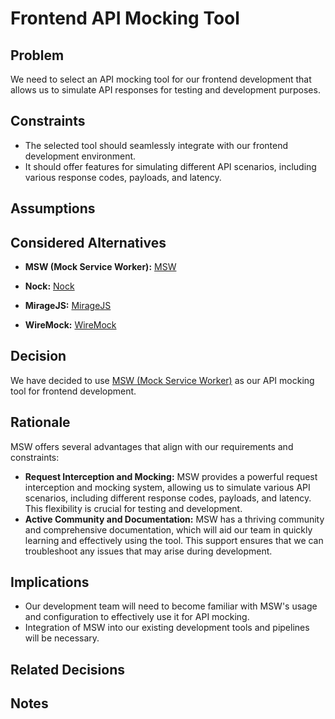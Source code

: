 # Frontend API Mocking Tool

## Problem

We need to select an API mocking tool for our frontend development that allows us to simulate API responses for testing and development purposes.

## Constraints

- The selected tool should seamlessly integrate with our frontend development environment.
- It should offer features for simulating different API scenarios, including various response codes, payloads, and latency.

## Assumptions

## Considered Alternatives

- **MSW (Mock Service Worker):** [MSW](https://mswjs.io/)

- **Nock:** [Nock](https://github.com/nock/nock)

- **MirageJS:** [MirageJS](https://miragejs.com/)

- **WireMock:** [WireMock](http://wiremock.org/)

## Decision

We have decided to use [MSW (Mock Service Worker)](https://mswjs.io/) as our API mocking tool for frontend development.

## Rationale

MSW offers several advantages that align with our requirements and constraints:

- **Request Interception and Mocking:** MSW provides a powerful request interception and mocking system, allowing us to simulate various API scenarios, including different response codes, payloads, and latency. This flexibility is crucial for testing and development.
- **Active Community and Documentation:** MSW has a thriving community and comprehensive documentation, which will aid our team in quickly learning and effectively using the tool. This support ensures that we can troubleshoot any issues that may arise during development.

## Implications

- Our development team will need to become familiar with MSW's usage and configuration to effectively use it for API mocking.
- Integration of MSW into our existing development tools and pipelines will be necessary.

## Related Decisions

## Notes
